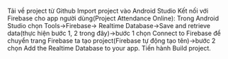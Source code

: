 Tải về project từ Github
Import project vào Android Studio
Kết nối với Firebase cho app người dùng(Project Attendance Online): Trong Android Studio chọn Tools->Firebase-> Realtime Database->Save and retrieve data(thực hiện bước 1, 2 trong đây)->bước 1 chọn Connect to Firebase để chuyển trang Firebase ta tạo project(Firebase tự động tạo tên)->bước 2 chọn Add the Realtime Database to your app.
Tiến hành Build project.
